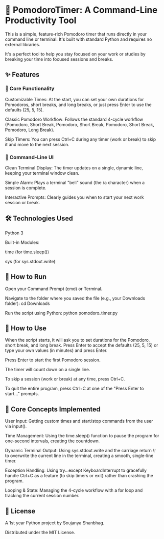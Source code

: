 # 🍅 PomodoroTimer: A Command-Line Productivity Tool

This is a simple, feature-rich Pomodoro timer that runs directly in your command line or terminal. It's built with standard Python and requires no external libraries.

It's a perfect tool to help you stay focused on your work or studies by breaking your time into focused sessions and breaks.

## ✨ Features

### 🚀 Core Functionality

Customizable Times: At the start, you can set your own durations for Pomodoros, short breaks, and long breaks, or just press Enter to use the defaults (25, 5, 15).

Classic Pomodoro Workflow: Follows the standard 4-cycle workflow (Pomodoro, Short Break, Pomodoro, Short Break, Pomodoro, Short Break, Pomodoro, Long Break).

Skip Timers: You can press Ctrl+C during any timer (work or break) to skip it and move to the next session.

### 🎨 Command-Line UI

Clean Terminal Display: The timer updates on a single, dynamic line, keeping your terminal window clean.

Simple Alarm: Plays a terminal "bell" sound (the \a character) when a session is complete.

Interactive Prompts: Clearly guides you when to start your next work session or break.

## 🛠️ Technologies Used

Python 3

Built-in Modules:

time (for time.sleep())

sys (for sys.stdout.write)

## 🚀 How to Run

Open your Command Prompt (cmd) or Terminal.

Navigate to the folder where you saved the file (e.g., your Downloads folder):
cd Downloads

Run the script using Python:
python pomodoro_timer.py

## 📖 How to Use

When the script starts, it will ask you to set durations for the Pomodoro, short break, and long break. Press Enter to accept the defaults (25, 5, 15) or type your own values (in minutes) and press Enter.

Press Enter to start the first Pomodoro session.

The timer will count down on a single line.

To skip a session (work or break) at any time, press Ctrl+C.

To quit the entire program, press Ctrl+C at one of the "Press Enter to start..." prompts.

## 🎯 Core Concepts Implemented

User Input: Getting custom times and start/stop commands from the user via input().

Time Management: Using the time.sleep() function to pause the program for one-second intervals, creating the countdown.

Dynamic Terminal Output: Using sys.stdout.write and the carriage return \r to overwrite the current line in the terminal, creating a smooth, single-line timer.

Exception Handling: Using try...except KeyboardInterrupt to gracefully handle Ctrl+C as a feature (to skip timers or exit) rather than crashing the program.

Looping & State: Managing the 4-cycle workflow with a for loop and tracking the current session number.

## 📄 License

A 1st year Python project by Soujanya Shanbhag.

Distributed under the MIT License. 

